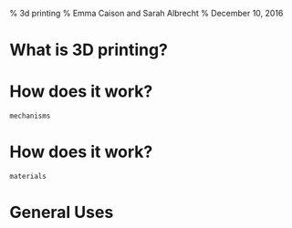 % 3d printing
% Emma Caison and Sarah Albrecht
% December 10, 2016

# What is 3D printing?

# How does it work?
    mechanisms

# How does it work?
    materials
    
# General Uses

#